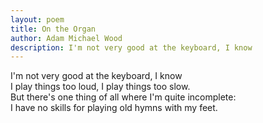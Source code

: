 ```yaml
---
layout: poem
title: On the Organ
author: Adam Michael Wood
description: I'm not very good at the keyboard, I know
---
```

I'm not very good at the keyboard, I know  
I play things too loud, I play things too slow.  
But there's one thing of all where I'm quite incomplete:  
I have no skills for playing old hymns with my feet.  